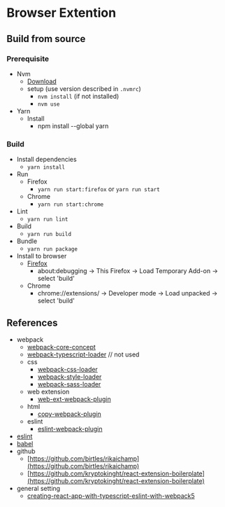 # Browser Extention

## Build from source

### Prerequisite

- Nvm
  - [Download](https://github.com/nvm-sh/nvm#install--update-script)
  - setup (use version described in `.nvmrc`)
    - `nvm install` (if not installed)
    - `nvm use`
- Yarn
  - Install
    - npm install --global yarn

### Build

- Install dependencies
  - `yarn install`
- Run
  - Firefox
    - `yarn run start:firefox` or `yarn run start`
  - Chrome
    - `yarn run start:chrome`
- Lint
  - `yarn run lint`
- Build
  - `yarn run build`
- Bundle
  - `yarn run package`
- Install to browser
  - [Firefox](https://extensionworkshop.com/documentation/develop/temporary-installation-in-firefox/)
    - about:debugging -> This Firefox -> Load Temporary Add-on -> select 'build'
  - Chrome
    - chrome://extensions/ -> Developer mode -> Load unpacked -> select 'build'

## References

- webpack
  - [webpack-core-concept](https://webpack.js.org/concepts/)
  - [webpack-typescript-loader](https://webpack.js.org/guides/typescript/) // not used
  - css
    - [webpack-css-loader](https://webpack.js.org/loaders/css-loader/)
    - [webpack-style-loader](https://webpack.js.org/loaders/style-loader/)
    - [webpack-sass-loader](https://webpack.js.org/loaders/sass-loader/)
  - web extension
    - [web-ext-webpack-plugin](https://github.com/hiikezoe/web-ext-webpack-plugin/blob/master/README.md)
  - html
    - [copy-webpack-plugin](https://webpack.js.org/plugins/copy-webpack-plugin)
  - eslint
    - [eslint-webpack-plugin](https://webpack.js.org/plugins/eslint-webpack-plugin/)
- [eslint](https://eslint.org/docs/user-guide/getting-started)
- [babel](https://babeljs.io/docs/en/)
- github
  - [https://github.com/birtles/rikaichamp](https://github.com/birtles/rikaichamp)
  - [https://github.com/kryptokinght/react-extension-boilerplate](https://github.com/kryptokinght/react-extension-boilerplate)
- general setting
  - [creating-react-app-with-typescript-eslint-with-webpack5](https://www.carlrippon.com/creating-react-app-with-typescript-eslint-with-webpack5/)
